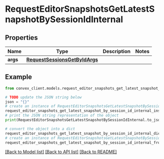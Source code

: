 # RequestEditorSnapshotsGetLatestSnapshotBySessionIdInternal


## Properties

Name | Type | Description | Notes
------------ | ------------- | ------------- | -------------
**args** | [**RequestSessionsGetByIdArgs**](RequestSessionsGetByIdArgs.md) |  | 

## Example

```python
from convex_client.models.request_editor_snapshots_get_latest_snapshot_by_session_id_internal import RequestEditorSnapshotsGetLatestSnapshotBySessionIdInternal

# TODO update the JSON string below
json = "{}"
# create an instance of RequestEditorSnapshotsGetLatestSnapshotBySessionIdInternal from a JSON string
request_editor_snapshots_get_latest_snapshot_by_session_id_internal_instance = RequestEditorSnapshotsGetLatestSnapshotBySessionIdInternal.from_json(json)
# print the JSON string representation of the object
print(RequestEditorSnapshotsGetLatestSnapshotBySessionIdInternal.to_json())

# convert the object into a dict
request_editor_snapshots_get_latest_snapshot_by_session_id_internal_dict = request_editor_snapshots_get_latest_snapshot_by_session_id_internal_instance.to_dict()
# create an instance of RequestEditorSnapshotsGetLatestSnapshotBySessionIdInternal from a dict
request_editor_snapshots_get_latest_snapshot_by_session_id_internal_from_dict = RequestEditorSnapshotsGetLatestSnapshotBySessionIdInternal.from_dict(request_editor_snapshots_get_latest_snapshot_by_session_id_internal_dict)
```
[[Back to Model list]](../README.md#documentation-for-models) [[Back to API list]](../README.md#documentation-for-api-endpoints) [[Back to README]](../README.md)


